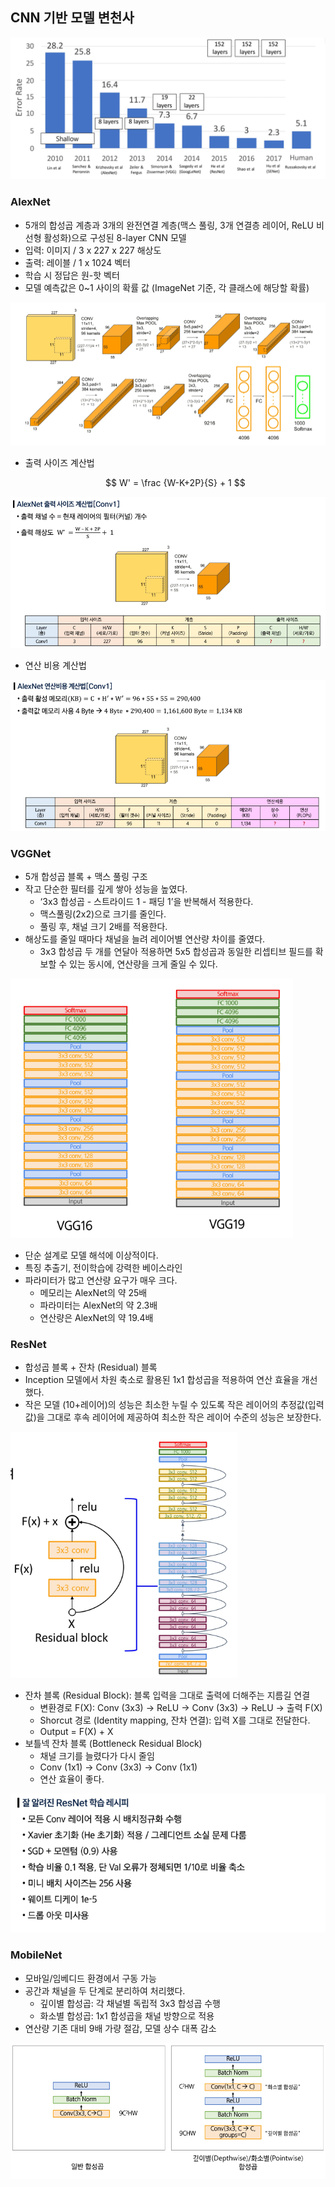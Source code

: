 ## CNN 기반 모델 변천사

![변천사](../images/cnn-models_1.png)

### AlexNet

- 5개의 합성곱 계층과 3개의 완전연결 계층(맥스 풀링, 3개 연결층 레이어, ReLU 비선형 활성화)으로 구성된 8-layer CNN 모델
- 입력: 이미지 / 3 x 227 x 227 해상도
- 출력: 레이블 / 1 x 1024 벡터
- 학습 시 정답은 원-핫 벡터
- 모델 예측값은 0~1 사이의 확률 값 (ImageNet 기준, 각 클래스에 해당할 확률)

![alexnet](../images/cnn-models_2.png)

- 출력 사이즈 계산법

    $$
    W' = \frac {W-K+2P}{S} + 1
    $$


![alexnet](../images/cnn-models_3.png)

- 연산 비용 계산법

![alexnet](../images/cnn-models_4.png)

### VGGNet

- 5개 합성곱 블록 + 맥스 풀링 구조
- 작고 단순한 필터를 깊게 쌓아 성능을 높였다.
    - ‘3x3 합성곱 - 스트라이드 1 - 패딩 1’을 반복해서 적용한다.
    - 맥스풀링(2x2)으로 크기를 줄인다.
    - 풀링 후, 채널 크기 2배를 적용한다.
- 해상도를 줄일 때마다 채널을 늘려 레이어별 연산량 차이를 줄였다.
    - 3x3 합성곱 두 개를 연달아 적용하면 5x5 합성곱과 동일한 리셉티브 필드를 확보할 수 있는 동시에, 연산량을 크게 줄일 수 있다.

![VGGNet](../images/cnn-models_5.png)

- 단순 설계로 모델 해석에 이상적이다.
- 특징 추출기, 전이학습에 강력한 베이스라인
- 파라미터가 많고 연산량 요구가 매우 크다.
    - 메모리는 AlexNet의 약 25배
    - 파라미터는 AlexNet의 약 2.3배
    - 연산량은 AlexNet의 약 19.4배

### ResNet

- 합성곱 블록 + 잔차 (Residual) 블록
- Inception 모델에서 차원 축소로 활용된 1x1 합성곱을 적용하여 연산 효율을 개선했다.
- 작은 모델 (10+레이어)의 성능은 최소한 누릴 수 있도록 작은 레이어의 추정값(입력값)을 그대로 후속 레이어에 제공하여 최소한 작은 레이어 수준의 성능은 보장한다.

![ResNet](../images/cnn-models_6.png)

- 잔차 블록 (Residual Block): 블록 입력을 그대로 출력에 더해주는 지름길 연결
    - 변환경로 F(X): Conv (3x3) → ReLU → Conv (3x3) → ReLU → 출력 F(X)
    - Shorcut 경로 (Identity mapping, 잔차 연결): 입력 X를 그대로 전달한다.
    - Output = F(X) + X
- 보틀넥 잔차 블록 (Bottleneck Residual Block)
    - 채널 크기를 늘렸다가 다시 줄임
    - Conv (1x1) → Conv (3x3) → Conv (1x1)
    - 연산 효율이 좋다.

![ResNet](../images/cnn-models_7.png)

### MobileNet

- 모바일/임베디드 환경에서 구동 가능
- 공간과 채널을 두 단계로 분리하여 처리했다.
    - 깊이별 합성곱: 각 채널별 독립적 3x3 합성곱 수행
    - 화소별 합성곱: 1x1 합성곱을 채널 방향으로 적용
- 연산량 기존 대비 9배 가량 절감, 모델 상수 대폭 감소

![MobileNet](../images/cnn-models_8.png)
